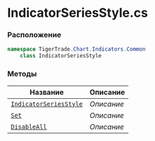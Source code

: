 
# IndicatorSeriesStyle.cs
### Расположение
```csharp
namespace TigerTrade.Chart.Indicators.Common  
    class IndicatorSeriesStyle
```

### Методы
| Название | Описание |
| --- | --- |
| [`IndicatorSeriesStyle`](./Методы/IndicatorSeriesStyle.md) | *Описание* |
| [`Set`](./Методы/Set.md) | *Описание* |
| [`DisableAll`](./Методы/DisableAll.md) | *Описание* |
